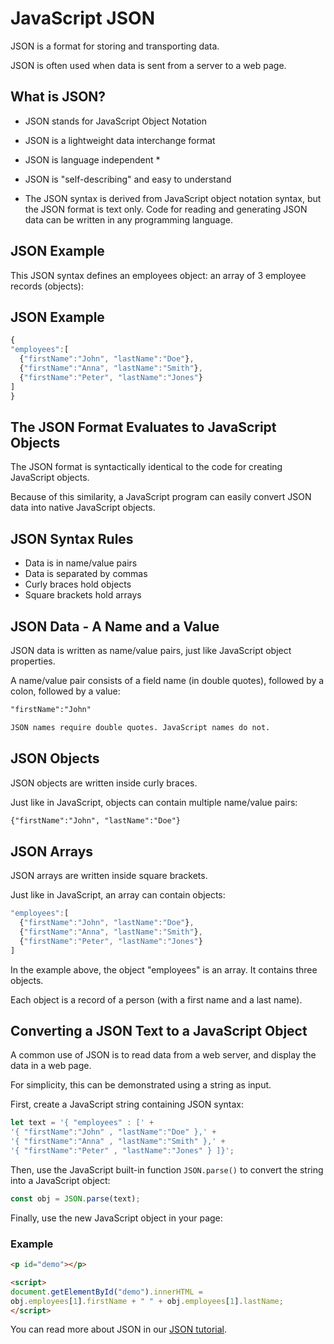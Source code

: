 # JavaScript JSON

JSON is a format for storing and transporting data.

JSON is often used when data is sent from a server to a web page.

## What is JSON?
* JSON stands for JavaScript Object Notation
* JSON is a lightweight data interchange format
* JSON is language independent *
* JSON is "self-describing" and easy to understand


* The JSON syntax is derived from JavaScript object notation syntax, but the JSON format is text only. Code for reading and generating JSON data can be written in any programming language.

## JSON Example
This JSON syntax defines an employees object: an array of 3 employee records (objects):

## JSON Example
```js
{
"employees":[
  {"firstName":"John", "lastName":"Doe"},
  {"firstName":"Anna", "lastName":"Smith"},
  {"firstName":"Peter", "lastName":"Jones"}
]
}
```


## The JSON Format Evaluates to JavaScript Objects
The JSON format is syntactically identical to the code for creating JavaScript objects.

Because of this similarity, a JavaScript program can easily convert JSON data into native JavaScript objects.

## JSON Syntax Rules
* Data is in name/value pairs
* Data is separated by commas
* Curly braces hold objects
* Square brackets hold arrays


## JSON Data - A Name and a Value
JSON data is written as name/value pairs, just like JavaScript object properties.

A name/value pair consists of a field name (in double quotes), followed by a colon, followed by a value:
```html
"firstName":"John"
```
```css
JSON names require double quotes. JavaScript names do not.
```


## JSON Objects
JSON objects are written inside curly braces.

Just like in JavaScript, objects can contain multiple name/value pairs:
```html
{"firstName":"John", "lastName":"Doe"}
```


## JSON Arrays
JSON arrays are written inside square brackets.

Just like in JavaScript, an array can contain objects:
```js
"employees":[
  {"firstName":"John", "lastName":"Doe"},
  {"firstName":"Anna", "lastName":"Smith"},
  {"firstName":"Peter", "lastName":"Jones"}
]
```

In the example above, the object "employees" is an array. It contains three objects.

Each object is a record of a person (with a first name and a last name).

## Converting a JSON Text to a JavaScript Object
A common use of JSON is to read data from a web server, and display the data in a web page.

For simplicity, this can be demonstrated using a string as input.

First, create a JavaScript string containing JSON syntax:
```js
let text = '{ "employees" : [' +
'{ "firstName":"John" , "lastName":"Doe" },' +
'{ "firstName":"Anna" , "lastName":"Smith" },' +
'{ "firstName":"Peter" , "lastName":"Jones" } ]}';
```

Then, use the JavaScript built-in function `JSON.parse()` to convert the string into a JavaScript object:
```js
const obj = JSON.parse(text);
```

Finally, use the new JavaScript object in your page:

### Example
```html
<p id="demo"></p>

<script>
document.getElementById("demo").innerHTML =
obj.employees[1].firstName + " " + obj.employees[1].lastName;
</script>
```


You can read more about JSON in our [JSON tutorial](https://www.w3schools.com/js/js_json_intro.asp).